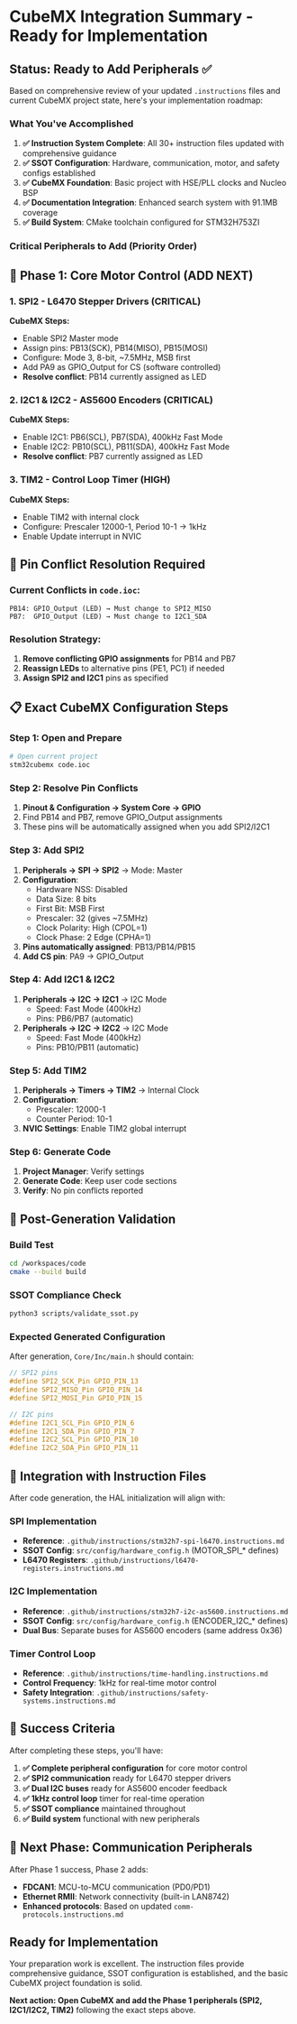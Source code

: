 # CubeMX Integration Summary - Ready for Implementation

## Status: Ready to Add Peripherals ✅

Based on comprehensive review of your updated `.instructions` files and current CubeMX project state, here's your implementation roadmap:

### What You've Accomplished
1. **✅ Instruction System Complete**: All 30+ instruction files updated with comprehensive guidance
2. **✅ SSOT Configuration**: Hardware, communication, motor, and safety configs established  
3. **✅ CubeMX Foundation**: Basic project with HSE/PLL clocks and Nucleo BSP
4. **✅ Documentation Integration**: Enhanced search system with 91.1MB coverage
5. **✅ Build System**: CMake toolchain configured for STM32H753ZI

### Critical Peripherals to Add (Priority Order)

## 🎯 Phase 1: Core Motor Control (ADD NEXT)

### 1. SPI2 - L6470 Stepper Drivers (CRITICAL)
**CubeMX Steps:**
- Enable SPI2 Master mode
- Assign pins: PB13(SCK), PB14(MISO), PB15(MOSI)  
- Configure: Mode 3, 8-bit, ~7.5MHz, MSB first
- Add PA9 as GPIO_Output for CS (software controlled)
- **Resolve conflict**: PB14 currently assigned as LED

### 2. I2C1 & I2C2 - AS5600 Encoders (CRITICAL)
**CubeMX Steps:**
- Enable I2C1: PB6(SCL), PB7(SDA), 400kHz Fast Mode
- Enable I2C2: PB10(SCL), PB11(SDA), 400kHz Fast Mode  
- **Resolve conflict**: PB7 currently assigned as LED

### 3. TIM2 - Control Loop Timer (HIGH)
**CubeMX Steps:**
- Enable TIM2 with internal clock
- Configure: Prescaler 12000-1, Period 10-1 → 1kHz
- Enable Update interrupt in NVIC

## 🔧 Pin Conflict Resolution Required

### Current Conflicts in `code.ioc`:
```
PB14: GPIO_Output (LED) → Must change to SPI2_MISO
PB7:  GPIO_Output (LED) → Must change to I2C1_SDA
```

### Resolution Strategy:
1. **Remove conflicting GPIO assignments** for PB14 and PB7
2. **Reassign LEDs** to alternative pins (PE1, PC1) if needed
3. **Assign SPI2 and I2C1** pins as specified

## 📋 Exact CubeMX Configuration Steps

### Step 1: Open and Prepare
```bash
# Open current project
stm32cubemx code.ioc
```

### Step 2: Resolve Pin Conflicts
1. **Pinout & Configuration → System Core → GPIO**
2. Find PB14 and PB7, remove GPIO_Output assignments
3. These pins will be automatically assigned when you add SPI2/I2C1

### Step 3: Add SPI2
1. **Peripherals → SPI → SPI2** → Mode: Master
2. **Configuration**:
   - Hardware NSS: Disabled  
   - Data Size: 8 bits
   - First Bit: MSB First
   - Prescaler: 32 (gives ~7.5MHz)
   - Clock Polarity: High (CPOL=1)
   - Clock Phase: 2 Edge (CPHA=1)
3. **Pins automatically assigned**: PB13/PB14/PB15
4. **Add CS pin**: PA9 → GPIO_Output

### Step 4: Add I2C1 & I2C2
1. **Peripherals → I2C → I2C1** → I2C Mode
   - Speed: Fast Mode (400kHz)
   - Pins: PB6/PB7 (automatic)
2. **Peripherals → I2C → I2C2** → I2C Mode  
   - Speed: Fast Mode (400kHz)
   - Pins: PB10/PB11 (automatic)

### Step 5: Add TIM2
1. **Peripherals → Timers → TIM2** → Internal Clock
2. **Configuration**:
   - Prescaler: 12000-1
   - Counter Period: 10-1  
3. **NVIC Settings**: Enable TIM2 global interrupt

### Step 6: Generate Code
1. **Project Manager**: Verify settings
2. **Generate Code**: Keep user code sections
3. **Verify**: No pin conflicts reported

## 🧪 Post-Generation Validation

### Build Test
```bash
cd /workspaces/code
cmake --build build
```

### SSOT Compliance Check  
```bash
python3 scripts/validate_ssot.py
```

### Expected Generated Configuration
After generation, `Core/Inc/main.h` should contain:
```c
// SPI2 pins
#define SPI2_SCK_Pin GPIO_PIN_13
#define SPI2_MISO_Pin GPIO_PIN_14  
#define SPI2_MOSI_Pin GPIO_PIN_15

// I2C pins
#define I2C1_SCL_Pin GPIO_PIN_6
#define I2C1_SDA_Pin GPIO_PIN_7
#define I2C2_SCL_Pin GPIO_PIN_10
#define I2C2_SDA_Pin GPIO_PIN_11
```

## 🔄 Integration with Instruction Files

After code generation, the HAL initialization will align with:

### SPI Implementation  
- **Reference**: `.github/instructions/stm32h7-spi-l6470.instructions.md`
- **SSOT Config**: `src/config/hardware_config.h` (MOTOR_SPI_* defines)
- **L6470 Registers**: `.github/instructions/l6470-registers.instructions.md`

### I2C Implementation
- **Reference**: `.github/instructions/stm32h7-i2c-as5600.instructions.md`  
- **SSOT Config**: `src/config/hardware_config.h` (ENCODER_I2C_* defines)
- **Dual Bus**: Separate buses for AS5600 encoders (same address 0x36)

### Timer Control Loop
- **Reference**: `.github/instructions/time-handling.instructions.md`
- **Control Frequency**: 1kHz for real-time motor control
- **Safety Integration**: `.github/instructions/safety-systems.instructions.md`

## 🎯 Success Criteria

After completing these steps, you'll have:
1. **✅ Complete peripheral configuration** for core motor control
2. **✅ SPI2 communication** ready for L6470 stepper drivers
3. **✅ Dual I2C buses** ready for AS5600 encoder feedback
4. **✅ 1kHz control loop** timer for real-time operation
5. **✅ SSOT compliance** maintained throughout
6. **✅ Build system** functional with new peripherals

## 🚀 Next Phase: Communication Peripherals

After Phase 1 success, Phase 2 adds:
- **FDCAN1**: MCU-to-MCU communication (PD0/PD1)
- **Ethernet RMII**: Network connectivity (built-in LAN8742)
- **Enhanced protocols**: Based on updated `comm-protocols.instructions.md`

## Ready for Implementation

Your preparation work is excellent. The instruction files provide comprehensive guidance, SSOT configuration is established, and the basic CubeMX project foundation is solid. 

**Next action: Open CubeMX and add the Phase 1 peripherals (SPI2, I2C1/I2C2, TIM2)** following the exact steps above.
